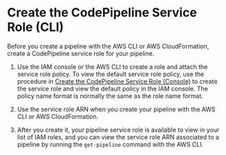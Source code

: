 # Create the CodePipeline Service Role \(CLI\)<a name="pipelines-create-service-role-cli"></a>

Before you create a pipeline with the AWS CLI or AWS CloudFormation, create a CodePipeline service role for your pipeline\.

1. Use the IAM console or the AWS CLI to create a role and attach the service role policy\. To view the default service role policy, use the procedure in [Create the CodePipeline Service Role \(Console\)](pipelines-create-service-role-console.md) to create the service role and view the default policy in the IAM console\. The policy name format is normally the same as the role name format\.

1. Use the service role ARN when you create your pipeline with the AWS CLI or AWS CloudFormation\. 

1. After you create it, your pipeline service role is available to view in your list of IAM roles, and you can view the service role ARN associated to a pipeline by running the `get-pipeline` command with the AWS CLI\.